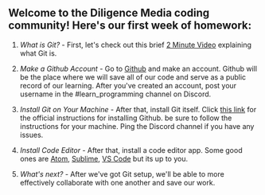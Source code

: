 ## Welcome to the Diligence Media coding community! Here's our first week of homework:

1) *What is Git?* - First, let's check out this brief [2 Minute Video](https://www.youtube.com/watch?v=2ReR1YJrNOM) explaining what Git is.

2) *Make a Github Account* - Go to [Github](https://www.github.com) and make an account. Github will be the place where we will save all of our code and serve as a public record of our learning. After you've created an account, post your username in the #learn_programming channel on Discord.

3) *Install Git on Your Machine* - After that, install Git itself. Click [this link](https://github.com/git-guides/install-git) for the official instructions for installing Github. be sure to follow the instructions for your machine. Ping the Discord channel if you have any issues.

4) *Install Code Editor* - After that, install a code editor app. Some good ones are [Atom](https://atom.io/), [Sublime](https://www.sublimetext.com/), [VS Code](https://code.visualstudio.com/) but its up to you.

5) *What's next?* - After we've got Git setup, we'll be able to more effectively collaborate with one another and save our work.
